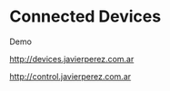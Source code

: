 Connected Devices
=============================

Demo

http://devices.javierperez.com.ar

http://control.javierperez.com.ar
